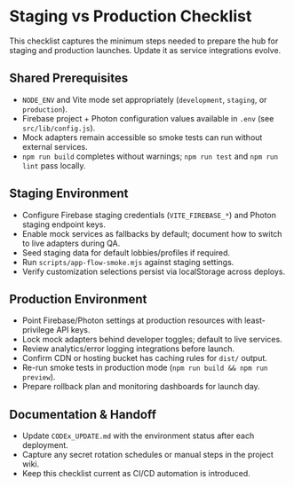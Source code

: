 # Staging vs Production Checklist

This checklist captures the minimum steps needed to prepare the hub for staging and production launches. Update it as service integrations evolve.

## Shared Prerequisites
- `NODE_ENV` and Vite mode set appropriately (`development`, `staging`, or `production`).
- Firebase project + Photon configuration values available in `.env` (see `src/lib/config.js`).
- Mock adapters remain accessible so smoke tests can run without external services.
- `npm run build` completes without warnings; `npm run test` and `npm run lint` pass locally.

## Staging Environment
- Configure Firebase staging credentials (`VITE_FIREBASE_*`) and Photon staging endpoint keys.
- Enable mock services as fallbacks by default; document how to switch to live adapters during QA.
- Seed staging data for default lobbies/profiles if required.
- Run `scripts/app-flow-smoke.mjs` against staging settings.
- Verify customization selections persist via localStorage across deploys.

## Production Environment
- Point Firebase/Photon settings at production resources with least-privilege API keys.
- Lock mock adapters behind developer toggles; default to live services.
- Review analytics/error logging integrations before launch.
- Confirm CDN or hosting bucket has caching rules for `dist/` output.
- Re-run smoke tests in production mode (`npm run build && npm run preview`).
- Prepare rollback plan and monitoring dashboards for launch day.

## Documentation & Handoff
- Update `CODEx_UPDATE.md` with the environment status after each deployment.
- Capture any secret rotation schedules or manual steps in the project wiki.
- Keep this checklist current as CI/CD automation is introduced.
